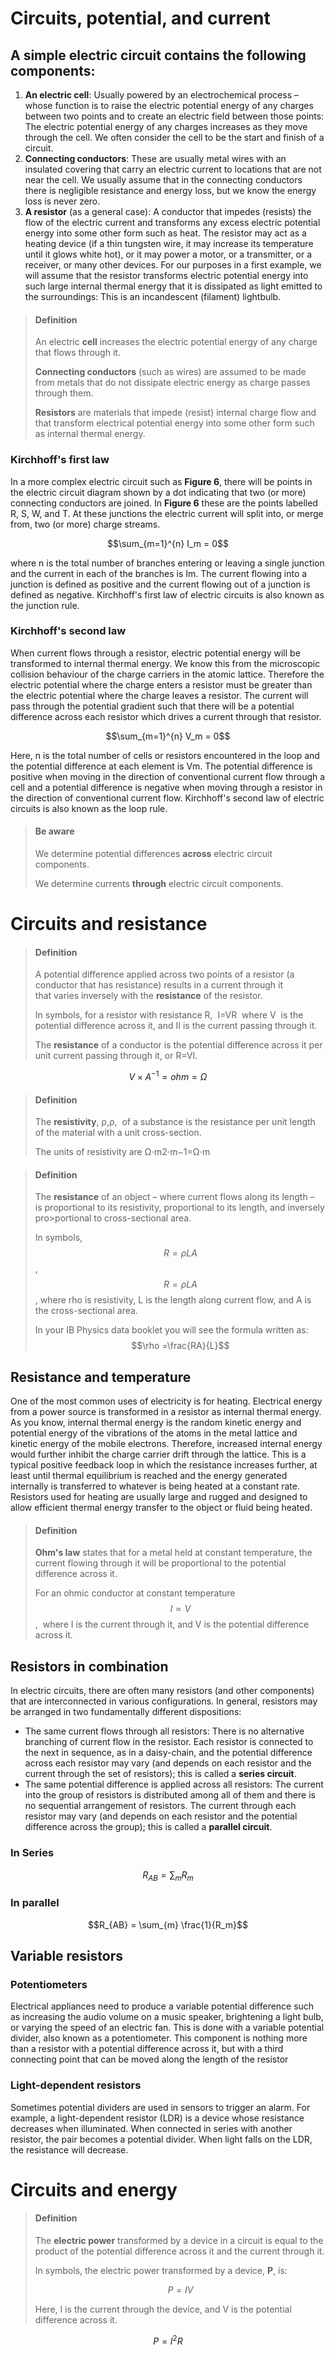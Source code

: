 <script type="text/javascript" async src="https://cdnjs.cloudflare.com/ajax/libs/mathjax/2.7.5/MathJax.js?config=TeX-MML-AM_CHTML"></script>
# Circuits, potential, and current

## A simple electric circuit contains the following components:
1.  **An electric cell**: Usually powered by an electrochemical process – whose function is to raise the electric potential energy of any charges between two points and to create an electric field between those points: The electric potential energy of any charges increases as they move through the cell. We often consider the cell to be the start and finish of a circuit.
2.  **Connecting conductors**: These are usually metal wires with an insulated covering that carry an electric current to locations that are not near the cell. We usually assume that in the connecting conductors there is negligible resistance and energy loss, but we know the energy loss is never zero. 
3.  **A resistor** (as a general case): A conductor that impedes (resists) the flow of the electric current and transforms any excess electric potential energy into some other form such as heat. The resistor may act as a heating device (if a thin tungsten wire, it may increase its temperature until it glows white hot), or it may power a motor, or a transmitter, or a receiver, or many other devices. For our purposes in a first example, we will assume that the resistor transforms electric potential energy into such large internal thermal energy that it is dissipated as light emitted to the surroundings: This is an incandescent (filament) lightbulb.


>#### Definition
>
>An electric **cell** increases the electric potential energy of any charge that flows through it.
>
>**Connecting conductors** (such as wires) are assumed to be made from metals that do not dissipate electric energy as charge passes through them. 
>
>**Resistors** are materials that impede (resist) internal charge flow and that transform electrical potential energy into some other form such as internal thermal energy.


### Kirchhoff's first law

In a more complex electric circuit such as **Figure 6**, there will be points in the electric circuit diagram shown by a dot indicating that two (or more) connecting conductors are joined. In **Figure 6** these are the points labelled R, S, W, and T. At these junctions the electric current will split into, or merge from, two (or more) charge streams.


$$\sum_{m=1}^{n} I_m = 0$$

where n is the total number of branches entering or leaving a single junction and the current in each of the branches is Im. The current flowing into a junction is defined as positive and the current flowing out of a junction is defined as negative. Kirchhoff's first law of electric circuits is also known as the junction rule.

### Kirchhoff's second law

When current flows through a resistor, electric potential energy will be transformed to internal thermal energy. We know this from the microscopic collision behaviour of the charge carriers in the atomic lattice. Therefore the electric potential where the charge enters a resistor must be greater than the electric potential where the charge leaves a resistor. The current will pass through the potential gradient such that there will be a potential difference across each resistor which drives a current through that resistor.


$$\sum_{m=1}^{n} V_m = 0$$


Here, n is the total number of cells or resistors encountered in the loop and the potential difference at each element is Vm. The potential difference is positive when moving in the direction of conventional current flow through a cell and a potential difference is negative when moving through a resistor in the direction of conventional current flow. Kirchhoff's second law of electric circuits is also known as the loop rule.

>#### Be aware
>
>We determine potential differences **across** electric circuit components.
>
>We determine currents **through** electric circuit components.

# Circuits and resistance

>#### Definition
>
>A potential difference applied across two points of a resistor (a conductor that has resistance) results in a current through it that varies inversely with the **resistance** of the resistor.
>
>In symbols, for a resistor with resistance R,  I=VR  where V  is the potential difference across it, and II is the current passing through it.
>
>The **resistance** of a conductor is the potential difference across it per unit current passing through it, or R=VI.


$$V \times A^{-1} = ohm = \Omega$$

> #### Definition
>
>The **resistivity**, ρ,ρ,  of a substance is the resistance per unit length of the material with a unit cross-section.
>
>The units of resistivity are Ω⋅m2⋅m−1=Ω⋅m


>#### Definition
>
>The **resistance** of an object – where current flows along its length – is proportional to its resistivity, proportional to its length, and inversely pro>portional to cross-sectional area.
>
>In symbols, $$R=\rho LA$$,  $$R=\rho LA$$, where rho is resistivity, L is the length along current flow, and A is the cross-sectional area.
>
>In your IB Physics data booklet you will see the formula written as: $$\rho =\frac{RA}{L}$$

## Resistance and temperature

One of the most common uses of electricity is for heating. Electrical energy from a power source is transformed in a resistor as internal thermal energy. As you know, internal thermal energy is the random kinetic energy and potential energy of the vibrations of the atoms in the metal lattice and kinetic energy of the mobile electrons. Therefore, increased internal energy would further inhibit the charge carrier drift through the lattice. This is a typical positive feedback loop in which the resistance increases further, at least until thermal equilibrium is reached and the energy generated internally is transferred to whatever is being heated at a constant rate. Resistors used for heating are usually large and rugged and designed to allow efficient thermal energy transfer to the object or fluid being heated.

>#### Definition
>
>**Ohm's law** states that for a metal held at constant temperature, the current flowing through it will be proportional to the potential difference across it.
>
>For an ohmic conductor at constant temperature $$I \propto V$$,  where I is the current through it, and V is the potential difference across it.


## Resistors in combination 

In electric circuits, there are often many resistors (and other components) that are interconnected in various configurations. In general, resistors may be arranged in two fundamentally different dispositions:

-   The same current flows through all resistors: There is no alternative branching of current flow in the resistor. Each resistor is connected to the next in sequence, as in a daisy-chain, and the potential difference across each resistor may vary (and depends on each resistor and the current through the set of resistors); this is called a **series circuit**.
-   The same potential difference is applied across all resistors: The current into the group of resistors is distributed among all of them and there is no sequential arrangement of resistors. The current through each resistor may vary (and depends on each resistor and the potential difference across the group); this is called a **parallel circuit**.



### In Series
$$R_{AB} = \sum_{m}R_{m}$$

### In parallel

$$R_{AB} = \sum_{m} \frac{1}{R_m}$$

## Variable resistors


### Potentiometers

Electrical appliances need to produce a variable potential difference such as increasing the audio volume on a music speaker, brightening a light bulb, or varying the speed of an electric fan. This is done with a variable potential divider, also known as a potentiometer. This component is nothing more than a resistor with a potential difference across it, but with a third connecting point that can be moved along the length of the resistor

### Light-dependent resistors

Sometimes potential dividers are used in sensors to trigger an alarm. For example, a light-dependent resistor (LDR) is a device whose resistance decreases when illuminated. When connected in series with another resistor, the pair becomes a potential divider. When light falls on the LDR, the resistance will decrease.



# Circuits and energy

>#### Definition
>
>The **electric power** transformed by a device in a circuit is equal to the product of the potential difference across it and the current through it.
>
>In symbols, the electric power transformed by a device, **P**, is:
>
>$$P = I V$$
>
>Here, I is the current through the device, and V is the potential difference across it.


$$P = I^2R$$



